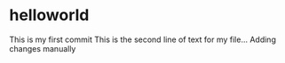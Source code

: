 # helloworld
This is my first commit
This is the second line of text for my file...
Adding changes manually

